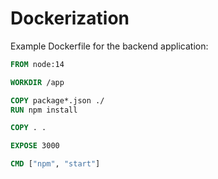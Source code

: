 # Dockerization

Example Dockerfile for the backend application:

```dockerfile
FROM node:14

WORKDIR /app

COPY package*.json ./
RUN npm install

COPY . .

EXPOSE 3000

CMD ["npm", "start"]
```
